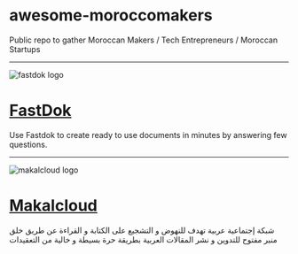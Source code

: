 # awesome-moroccomakers
Public repo to gather Moroccan Makers / Tech Entrepreneurs / Moroccan Startups 


---

![fastdok logo](https://user-images.githubusercontent.com/24813026/202861696-ecf52e90-e627-4846-8fb2-7cded1f26bff.png)

# [FastDok](https://www.fastdok.com/)

Use Fastdok to create ready to use documents in minutes by answering few questions.

---

![makalcloud logo](https://user-images.githubusercontent.com/24813026/204557973-c0c951df-cd44-4918-b2fa-f012aca2c4e6.png)

# [Makalcloud](https://www.makalcloud.com/)

شبكة إجتماعية عربية تهدف للنهوض و التشجيع على الكتابة و القراءة عن طريق خلق منبر مفتوح للتدوين و نشر المقالات العربية بطريقة حرة بسيطة و خالية من التعقيدات
